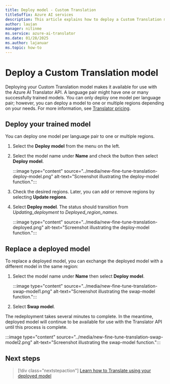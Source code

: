 ```yaml
---
title: Deploy model - Custom Translation
titleSuffix: Azure AI services
description: This article explains how to deploy a Custom Translation model.
author: laujan
manager: nitinme
ms.service: azure-ai-translator
ms.date: 01/28/2025
ms.author: lajanuar
ms.topic: how-to
---
```

# Deploy a Custom Translation model

Deploying your Custom Translation model makes it available for use with the Azure AI Translator API. A language pair might have one or many successfully trained models. You can only deploy one model per language pair; however, you can deploy  a model to one or multiple regions depending on your needs. For more information, see [Translator pricing](https://azure.microsoft.com/pricing/details/cognitive-services/translator/#pricing).

## Deploy your trained model

You can deploy one model per language pair to one or multiple regions.

1. Select the **Deploy model** from the menu on the left.

1. Select the model name under **Name** and check the button then select **Deploy model**.

   :::image type="content" source="../media/new-fine-tune-translation-deploy-model.png" alt-text="Screenshot illustrating the deploy-model function.":::

1. Check the desired regions. Later, you can add or remove regions by selecting **Update regions**.

1. Select **Deploy model**. The status should transition from _Updating_deployment_ to _Deployed_region_names_.

   :::image type="content" source="../media/new-fine-tune-translation-deployed.png" alt-text="Screenshot illustrating the deploy-model function.":::

## Replace a deployed model

To replace a deployed model, you can exchange the deployed model with a different model in the same region:

1. Select the model name under **Name** then select **Deploy model**.

   :::image type="content" source="../media/new-fine-tune-translation-swap-model1.png" alt-text="Screenshot illustrating the swap-model function.":::

1. Select **Swap model**.

The redeployment takes several minutes to complete. In the meantime, deployed model will continue to be available for use with the Translator API until this process is complete.

   :::image type="content" source="../media/new-fine-tune-translation-swap-model2.png" alt-text="Screenshot illustrating the swap-model function.":::

## Next steps

> [!div class="nextstepaction"]
> [Learn how to Translate using your deployed model](../azure-ai-foundry/how-to-custom-translation-translate-from-model.md)